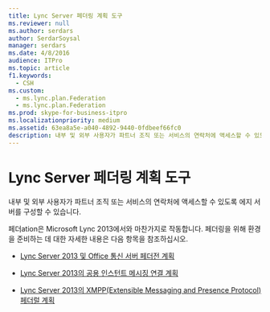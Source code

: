 ```yaml
---
title: Lync Server 페더링 계획 도구
ms.reviewer: null
ms.author: serdars
author: SerdarSoysal
manager: serdars
ms.date: 4/8/2016
audience: ITPro
ms.topic: article
f1.keywords:
  - CSH
ms.custom:
  - ms.lync.plan.Federation
  - ms.lync.plan.Federation
ms.prod: skype-for-business-itpro
ms.localizationpriority: medium
ms.assetid: 63ea8a5e-a040-4892-9440-0fdbeef66fc0
description: 내부 및 외부 사용자가 파트너 조직 또는 서비스의 연락처에 액세스할 수 있도록 에지 서버를 구성할 수 있습니다.
---
```


# <a name="lync-server-federation-planning-tool"></a>Lync Server 페더링 계획 도구
 
내부 및 외부 사용자가 파트너 조직 또는 서비스의 연락처에 액세스할 수 있도록 에지 서버를 구성할 수 있습니다.
  
 페더ation은 Microsoft Lync 2013에서와 마찬가지로 작동합니다. 페더링을 위해 환경을 준비하는 데 대한 자세한 내용은 다음 항목을 참조하십시오.
  
- [Lync Server 2013 및 Office 통신 서버 페더전 계획](/previous-versions/office/lync-server-2013/lync-server-2013-planning-for-lync-server-and-office-communications-server-federation)
    
- [Lync Server 2013의 공용 인스턴트 메시징 연결 계획](/previous-versions/office/lync-server-2013/lync-server-2013-planning-for-public-instant-messaging-connectivity)
    
- [Lync Server 2013의 XMPP(Extensible Messaging and Presence Protocol) 페더럴 계획](/previous-versions/office/lync-server-2013/lync-server-2013-planning-for-extensible-messaging-and-presence-protocol-xmpp-federation)
